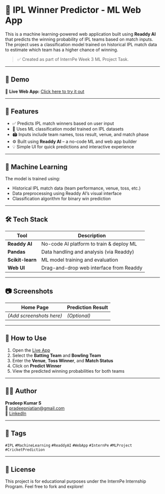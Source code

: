 # 🏏 IPL Winner Predictor - ML Web App

This is a machine learning-powered web application built using **Readdy AI** that predicts the winning probability of IPL teams based on match inputs. The project uses a classification model trained on historical IPL match data to estimate which team has a higher chance of winning.

> ✅ Created as part of InternPe Week 3 ML Project Task.

---

## 🌟 Demo

🔗 **Live Web App:** [Click here to try it out](https://readdy.link/preview/9ec5c17d-ff25-42a2-8d09-6ce54fabb7b0/1105545)

---

## 📌 Features

- ✅ Predicts IPL match winners based on user input
- 🧠 Uses ML classification model trained on IPL datasets
- 🏟️ Inputs include team names, toss result, venue, and match phase
- ⚙️ Built using **Readdy AI** – a no-code ML and web app builder
- 💡 Simple UI for quick predictions and interactive experience

---

## 🧠 Machine Learning

The model is trained using:
- Historical IPL match data (team performance, venue, toss, etc.)
- Data preprocessing using Readdy AI’s visual interface
- Classification algorithm for binary win prediction

---

## 🛠️ Tech Stack

| Tool        | Description                              |
|-------------|------------------------------------------|
| **Readdy AI** | No-code AI platform to train & deploy ML |
| **Pandas**     | Data handling and analysis (via Readdy)   |
| **Scikit-learn** | ML model training and evaluation       |
| **Web UI**   | Drag-and-drop web interface from Readdy |

---

## 📷 Screenshots

| Home Page | Prediction Result |
|-----------|-------------------|
| *(Add screenshots here)* | *(Optional)* |

---

## 🚀 How to Use

1. Open the [Live App](https://readdy.link/preview/9ec5c17d-ff25-42a2-8d09-6ce54fabb7b0/1105545)
2. Select the **Batting Team** and **Bowling Team**
3. Enter the **Venue**, **Toss Winner**, and **Match Status**
4. Click on **Predict Winner**
5. View the predicted winning probabilities for both teams

---

## 🧑‍💻 Author

**Pradeep Kumar S**  
📧 pradeepniatian@gmail.com  
🔗 [LinkedIn](https://www.linkedin.com/in/pradeep-kumar-s-61856336b)

---

## 📌 Tags

`#IPL` `#MachineLearning` `#ReaddyAI` `#WebApp` `#InternPe` `#MLProject` `#CricketPrediction`

---

## 📃 License

This project is for educational purposes under the InternPe Internship Program. Feel free to fork and explore!
